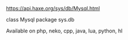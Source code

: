 https://api.haxe.org/sys/db/Mysql.html

class Mysql
package sys.db

Available on php, neko, cpp, java, lua, python, hl
